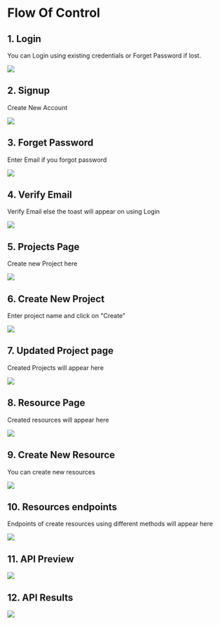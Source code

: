 # Flow Of Control

## 1. Login

You can Login using existing credentials or Forget Password if lost.

<img src="docs/static/focassets/1.png"/>

## 2. Signup

Create New Account

<img src="docs/static/focassets/2.png"/>

## 3. Forget Password

Enter Email if you forgot password

<img src="docs/static/focassets/12.png"/>

## 4. Verify Email

Verify Email else the toast will appear on using Login

<img src="docs/static/focassets/3.png"/>

## 5. Projects Page

Create new Project here

<img src="docs/static/focassets/4.png"/>

## 6. Create New Project

Enter project name and click on "Create"

<img src="docs/static/focassets/5.png"/>

## 7. Updated Project page

Created Projects will appear here

<img src="docs/static/focassets/6.png"/>

## 8. Resource Page

Created resources will appear here

<img src="docs/static/focassets/7.png"/>

## 9. Create New Resource

You can create new resources

<img src="docs/static/focassets/8.png"/>

## 10. Resources endpoints

Endpoints of create resources using different methods will appear here

<img src="docs/static/focassets/9.png"/>

## 11. API Preview

<img src="docs/static/focassets/10.png"/>

## 12. API Results

<img src="docs/static/focassets/11.png"/>


